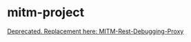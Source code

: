 # mitm-project
[Deprecated. Replacement here: MITM-Rest-Debugging-Proxy](https://github.com/paul-nelson-baker/MITM-Rest-Debugging-Proxy)
